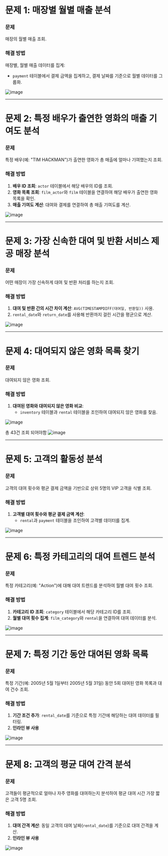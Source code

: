# 문제 1: 매장별 월별 매출 분석

### 문제
매장의 월별 매출 조회.

### 해결 방법
매장별, 월별 매출 데이터를 집계:
- `payment` 테이블에서 결제 금액을 집계하고, 결제 날짜를 기준으로 월별 데이터를 그룹화.

![image](https://github.com/user-attachments/assets/f09a2f2c-b5c3-484e-981d-0bec3b07417c)


---

# 문제 2: 특정 배우가 출연한 영화의 매출 기여도 분석

### 문제
특정 배우(예: "TIM HACKMAN")가 출연한 영화가 총 매출에 얼마나 기여했는지 조회.

### 해결 방법
1. **배우 ID 조회**: `actor` 테이블에서 해당 배우의 ID를 조회.
2. **영화 목록 조회**: `film_actor`와 `film` 테이블을 연결하여 해당 배우가 출연한 영화 목록을 확인.
3. **매출 기여도 계산**: 대여와 결제를 연결하여 총 매출 기여도를 계산.

![image](https://github.com/user-attachments/assets/22b57117-e0af-47c5-8da6-cdd7fd342a6e)


---

# 문제 3: 가장 신속한 대여 및 반환 서비스 제공 매장 분석

### 문제
어떤 매장이 가장 신속하게 대여 및 반환 처리를 하는지 조회.

### 해결 방법
1. **대여 및 반환 간의 시간 차이 계산**: `AVG(TIMESTAMPDIFF(대여일, 반환일))` 사용.
2. `rental_date`와 `return_date`를 사용해 반환까지 걸린 시간을 평균으로 계산.

![image](https://github.com/user-attachments/assets/4658e1f4-576f-49f6-9626-1d3192a162d3)


---

# 문제 4: 대여되지 않은 영화 목록 찾기

### 문제
대여되지 않은 영화 조회.

### 해결 방법
1. **대여된 영화와 대여되지 않은 영화 비교**:
   - `inventory` 테이블과 `rental` 테이블을 조인하여 대여되지 않은 영화를 찾음.

![image](https://github.com/user-attachments/assets/8a06eda4-dca0-4b38-acd7-7729ed36e9cf)

총 43건 조회 되어야함
![image](https://github.com/user-attachments/assets/b899c7c4-bb4a-45b1-86b6-e9a310251a9d)


---

# 문제 5: 고객의 활동성 분석

### 문제
고객의 대여 횟수와 평균 결제 금액을 기반으로 상위 5명의 VIP 고객을 식별 조회.

### 해결 방법
1. **고객별 대여 횟수와 평균 결제 금액 계산**:
   - `rental`과 `payment` 테이블을 조인하여 고객별 데이터를 집계.

![image](https://github.com/user-attachments/assets/02000ae7-d24b-4636-bc64-367eb982d690)


---

# 문제 6: 특정 카테고리의 대여 트렌드 분석

### 문제
특정 카테고리(예: "Action")에 대해 대여 트렌드를 분석하여 월별 대여 횟수 조회.

### 해결 방법
1. **카테고리 ID 조회**: `category` 테이블에서 해당 카테고리 ID를 조회.
2. **월별 대여 횟수 집계**: `film_category`와 `rental`을 연결하여 대여 데이터를 분석.

![image](https://github.com/user-attachments/assets/7ced6b20-34c5-4a67-bc6f-5bbebfb04d51)


---

# 문제 7: 특정 기간 동안 대여된 영화 목록

### 문제
특정 기간(예: 2005년 5월 1일부터 2005년 5월 31일) 동안 5회 대여된 영화 목록과 대여 건수 조회.

### 해결 방법
1. **기간 조건 추가**: `rental_date`를 기준으로 특정 기간에 해당하는 대여 데이터를 필터링.
2. **인라인 뷰 사용**

![image](https://github.com/user-attachments/assets/ee44b02b-ae35-45d4-83a4-ef8c98e0c101)


---

# 문제 8: 고객의 평균 대여 간격 분석

### 문제
고객들이 평균적으로 얼마나 자주 영화를 대여하는지 분석하여 평균 대여 시간 가장 짧은 고객 5명 조회.

### 해결 방법
1. **대여 간격 계산**: 동일 고객의 대여 날짜(`rental_date`)를 기준으로 대여 간격을 계산.
2. **인라인 뷰 사용**

![image](https://github.com/user-attachments/assets/dca44da3-9a24-4630-a3d0-8df3622f3096)

